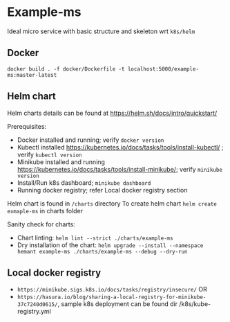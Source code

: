 # Example-ms
Ideal micro service with basic structure and skeleton wrt `k8s/helm`

## Docker
`docker build . -f docker/Dockerfile -t localhost:5000/example-ms:master-latest`

## Helm chart
Helm charts details can be found at https://helm.sh/docs/intro/quickstart/

Prerequisites:
 * Docker installed and running; verify `docker version`
 * Kubectl installed https://kubernetes.io/docs/tasks/tools/install-kubectl/ ; verify `kubectl version`
 * Minikube installed and running https://kubernetes.io/docs/tasks/tools/install-minikube/; verify `minikube version`
 * Install/Run k8s dashboard; `minikube dashboard`
 * Running docker registry; refer Local docker registry section
 
Helm chart is found in `/charts` directory
To create helm chart `helm create exmaple-ms` in charts folder

Sanity check for charts:
 * Chart linting: `helm lint --strict ./charts/example-ms`
 * Dry installation of the chart: `helm upgrade --install --namespace hemant example-ms ./charts/example-ms --debug --dry-run`
 
## Local docker registry

   * `https://minikube.sigs.k8s.io/docs/tasks/registry/insecure/`
OR
   * `https://hasura.io/blog/sharing-a-local-registry-for-minikube-37c7240d0615/`, sample k8s deployment can be found dir /k8s/kube-registry.yml
    
